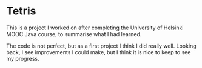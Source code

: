 # Tetris
This is a project I worked on after completing the University of Helsinki MOOC Java course, to summarise what I had learned.

The code is not perfect, but as a first project I think I did really well. Looking back, I see improvements I could make, but I think it is nice to keep to see my progress.
